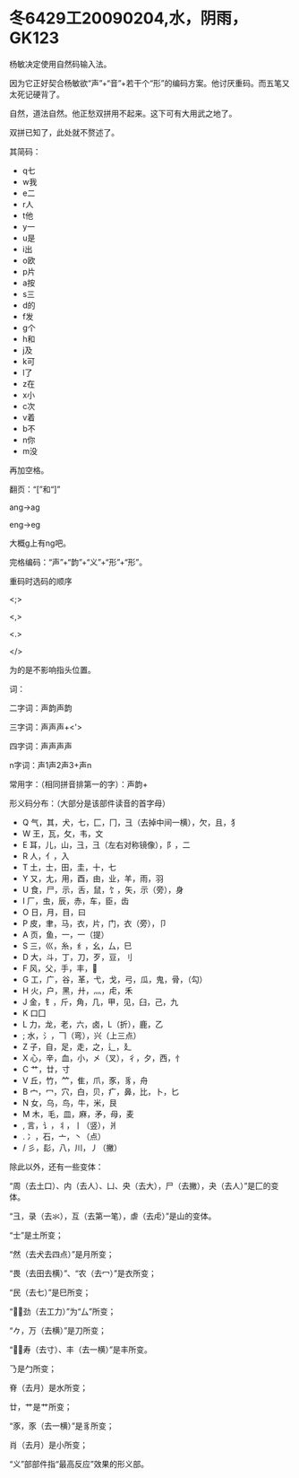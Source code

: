 # 冬6429工20090204,水，阴雨，GK123

杨敏决定使用自然码输入法。

因为它正好契合杨敏欲“声”+“音”+若干个“形”的编码方案。他讨厌重码。而五笔又太死记硬背了。

自然，道法自然。他正愁双拼用不起来。这下可有大用武之地了。

双拼已知了，此处就不赘述了。

其简码：

- q七
- w我
- e二
- r人
- t他
- y一
- u是
- i出
- o欧
- p片
- a按
- s三
- d的
- f发
- g个
- h和
- j及
- k可
- l了
- z在
- x小
- c次
- v着
- b不
- n你
- m没

再加空格。

翻页：“[”和“]”

ang->ag

eng->eg

大概g上有ng吧。

完格编码：“声”+“韵”+“义”+“形”+“形”。

重码时选码的顺序

<space>

<;>

<,>

<.>

</>

为的是不影响指头位置。

词：

二字词：声韵声韵

三字词：声声声+<'>

四字词：声声声声

n字词：声1声2声3+声n

常用字：（相同拼音排第一的字）：声韵+<space>

形义码分布：（大部分是该部件读音的首字母）

- Q 气，其，犬，七，匚，冂，彐（去掉中间一横），欠，且，犭
- W 王，瓦，攵，韦，文
- E 耳，儿，山，彐，彐（左右对称镜像），阝，二
- R 人，亻，入
- T 土，士，田，圭，十，七
- Y 又，尢，用，酉，由，业，羊，雨，羽
- U 食，尸，示，舌，鼠，饣，矢，示（旁），身
- I 厂，虫，辰，赤，车，臣，齿
- O 日，月，目，曰
- P 皮，聿，马，衣，片，门，衣（旁），卩
- A 页，鱼，一，一（提）
- S 三，巛，糸，纟，幺，厶，巳
- D 大，斗，丁，刀，歹，豆，刂
- F 风，父，手，丰，
- G 工，广，谷，革，弋，戈，弓，瓜，鬼，骨，（勾）
- H 火，户，黑，廾，灬，虍，禾
- J 金，钅，斤，角，几，甲，见，臼，己，九
- K 口囗
- L 力，龙，老，六，卤，L（折），鹿，乙
- ; 水，氵，𠃍（弯），兴（上三点）
- Z 子，自，足，走，之，辶，廴
- X 心，辛，血，小，㐅（叉），彳，夕，西，忄
- C 艹，廿，寸
- V 丘，竹，𥫗，隹，爪，豕，豸，舟
- B 宀，冖，穴，白，贝，疒，鼻，比，卜，匕
- N 女，乌，鸟，牛，米，艮
- M 木，毛，皿，麻，矛，母，麦
- , 言，讠，丬，丨（竖），爿
- . 冫，石，亠，丶（点）
- / 彡，髟，八，川，丿（撇）

除此以外，还有一些变体：

“周（去土口）、内（去人）、凵、央（去大），尸（去撇），夬（去人）”是匚的变体。

“彐，录（去氺），互（去第一笔），虐（去虍）”是山的变体。

“士”是土所变；

“然（去犬去四点）”是月所变；

“畏（去田去横）”、“农（去冖）”是衣所变；

“民（去七）”是巳所变；

“，劲（去工力）”为“厶”所变；

“𠂊，万（去横）”是刀所变；

“，寿（去寸）、丰（去一横）”是丰所变。

𠄎是勹所变；

脊（去月）是水所变；

廿，艹是艹所变；

“豕，豕（去一横）”是豸所变；

肖（去月）是小所变；

“义”部部件指“最高反应”效果的形义部。
